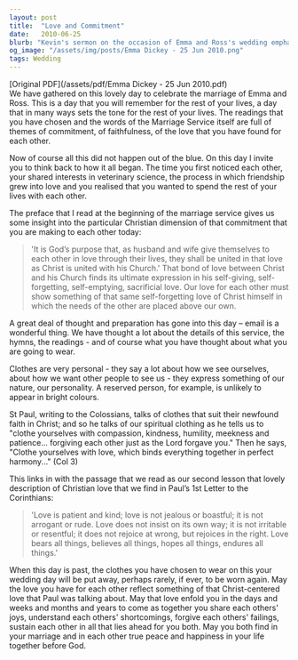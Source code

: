 ```yaml
---
layout: post
title:  "Love and Commitment"
date:   2010-06-25
blurb: "Kevin's sermon on the occasion of Emma and Ross's wedding emphasizes the Christian values of love, commitment, and selflessness, drawing parallels between the couple's union and the relationship between Christ and the Church. He encourages the newlyweds to embody the spiritual qualities of compassion, kindness, and patience, reflecting Christ's sacrificial love in their marriage."
og_image: "/assets/img/posts/Emma Dickey - 25 Jun 2010.png"
tags: Wedding
---
```

[Original PDF](/assets/pdf/Emma Dickey - 25 Jun 2010.pdf)    
We have gathered on this lovely day to celebrate the marriage of Emma and Ross. This is a day that you will remember for the rest of your lives, a day that in many ways sets the tone for the rest of your lives. The readings that you have chosen and the words of the Marriage Service itself are full of themes of commitment, of faithfulness, of the love that you have found for each other.

Now of course all this did not happen out of the blue. On this day I invite you to think back to how it all began. The time you first noticed each other, your shared interests in veterinary science, the process in which friendship grew into love and you realised that you wanted to spend the rest of your lives with each other.

The preface that I read at the beginning of the marriage service gives us some insight into the particular Christian dimension of that commitment that you are making to each other today:

> 'It is God’s purpose that, as husband and wife give themselves to each other in love through their lives, they shall be united in that love as Christ is united with his Church.' That bond of love between Christ and his Church finds its ultimate expression in his self-giving, self-forgetting, self-emptying, sacrificial love. Our love for each other must show something of that same self-forgetting love of Christ himself in which the needs of the other are placed above our own.

A great deal of thought and preparation has gone into this day – email is a wonderful thing. We have thought a lot about the details of this service, the hymns, the readings - and of course what you have thought about what you are going to wear.

Clothes are very personal - they say a lot about how we see ourselves, about how we want other people to see us - they express something of our nature, our personality. A reserved person, for example, is unlikely to appear in bright colours.

St Paul, writing to the Colossians, talks of clothes that suit their newfound faith in Christ; and so he talks of our spiritual clothing as he tells us to "clothe yourselves with compassion, kindness, humility, meekness and patience... forgiving each other just as the Lord forgave you." Then he says, "Clothe yourselves with love, which binds everything together in perfect harmony..." (Col 3)

This links in with the passage that we read as our second lesson that lovely description of Christian love that we find in Paul’s 1st Letter to the Corinthians:

> 'Love is patient and kind; love is not jealous or boastful; it is not arrogant or rude. Love does not insist on its own way; it is not irritable or resentful; it does not rejoice at wrong, but rejoices in the right. Love bears all things, believes all things, hopes all things, endures all things.'

When this day is past, the clothes you have chosen to wear on this your wedding day will be put away, perhaps rarely, if ever, to be worn again. May the love you have for each other reflect something of that Christ-centered love that Paul was talking about. May that love enfold you in the days and weeks and months and years to come as together you share each others' joys, understand each others' shortcomings, forgive each others' failings, sustain each other in all that lies ahead for you both. May you both find in your marriage and in each other true peace and happiness in your life together before God.
